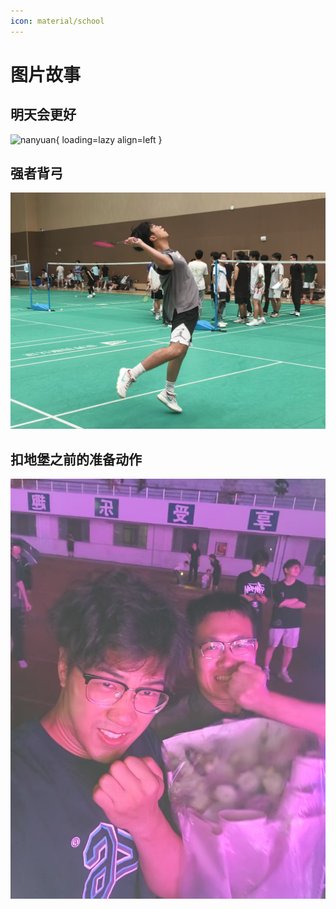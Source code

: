 ```yaml
---
icon: material/school
---
```


# 图片故事

## 明天会更好

![nanyuan](./figs/yuan_and_nan.jpg){ loading=lazy align=left }

## 强者背弓

![nan](./figs/ming.jpg)

## 扣地堡之前的准备动作

![nan](./figs/du_and_kang.jpg)
